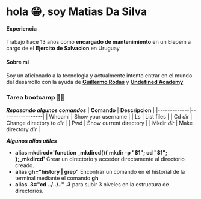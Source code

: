 # hola 😁, soy Matias Da Silva

#### Experiencia 

Trabajo hace 13 años como **encargado de mantenimiento** en un Elepem a cargo de el **Ejercito de Salvacion** en Uruguay

#### Sobre mi 
Soy un aficionado a la tecnologia y actualmente intento entrar en el mundo del desarrollo con la ayuda de [**Guillermo Rodas**](https://github.com/glrodasz) y [**Undefined Academy**](https://undefined.academy/)

### Tarea bootcamp 🧑‍💻

 **_Repasando algunos comandos_**
| **Comando** | **Descripcion** |
|-------------|-----------------|
| Whoami | Show your username |
| Ls | List files |
| Cd *dir* | Change directory to *dir* | 
| Pwd | Show current directory |
| Mkdir *dir* | Make directory *dir* |

**_Algunos alias utiles_**

* **alias mkdircd='function _mkdircd(){ mkdir -p "$1"; cd "$1"; };_mkdircd'**
  Crear un directorio y acceder directamente al directorio creado.
* **alias gh="history | grep"**
  Encontrar un comando en el historial de la terminal mediante el comando **gh**
* **alias .3="cd ../../.."**
  **.3** para subir 3 niveles en la estructura de directorios.
